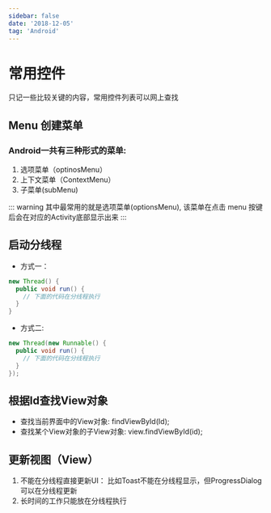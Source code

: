 ```yaml
---
sidebar: false
date: '2018-12-05'
tag: 'Android'
---
```


# 常用控件
只记一些比较关键的内容，常用控件列表可以网上查找

## Menu 创建菜单

### Android一共有三种形式的菜单: 
1. 选项菜单（optinosMenu） 
2. 上下文菜单（ContextMenu） 
3. 子菜单(subMenu) 

::: warning
其中最常用的就是选项菜单(optionsMenu), 该菜单在点击 menu 按键 后会在对应的Activity底部显示出来
:::

## 启动分线程
+ 方式一：
``` java
new Thread() {
  public void run() {
    // 下面的代码在分线程执行
  }
}
```

+ 方式二:
``` java
new Thread(new Runnable() {
  public void run() {
    // 下面的代码在分线程执行
  }
});
```

## 根据Id查找View对象
+ 查找当前界面中的View对象: findViewById(Id);
+ 查找某个View对象的子View对象: view.findViewById(id);

## 更新视图（View）
1. 不能在分线程直接更新UI： 比如Toast不能在分线程显示，但ProgressDialog可以在分线程更新
2. 长时间的工作只能放在分线程执行

